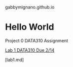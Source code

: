 gabbymignano.github.io
# Hello World

Project 0 DATA310 Assignment

[Lab 1 DATA310 Due 2/14](https://colab.research.google.com/drive/1d6yoBFNYRFXuYh2wwKEs7f48GsgbCXfq)

[lab1.md]
